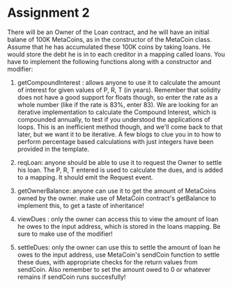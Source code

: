 # Assignment 2

There will be an Owner of the Loan contract, and he will have an initial balane of 100K MetaCoins, as in the constructor of the MetaCoin class. Assume that he has accumulated these 100K coins by taking loans. He would store the debt he is in to each creditor in a mapping called loans. You have to implement the following functions along with a constructor and modifier:


1. getCompoundInterest : allows anyone to use it to calculate the amount of interest for given values of P, R, T (in years). Remember that solidity does not have a good support for floats though, so enter the rate as a whole number (like if the rate is 83%, enter 83). We are looking for an iterative implementation to calculate the Compound Interest, which is compounded annually, to test if you understood the applications of loops. This is an inefficient method though, and we'll come back to that later, but we want it to be iterative. A few blogs to clue you in to how to perform percentage based calculations with just integers have been provided in the template.


2. reqLoan: anyone should be able to use it to request the Owner to settle his loan. The P, R, T entered is used to calculate the dues, and is added to a mapping. It should emit the Request event.


3. getOwnerBalance: anyone can use it to get the amount of MetaCoins owned by the owner. make use of MetaCoin contract's getBalance to implement this, to get a taste of inheritance!


4. viewDues : only the owner can access this to view the amount of loan he owes to the input address, which is stored in the loans mapping. Be sure to make use of the modifier!


5. settleDues: only the owner can use this to settle the amount of loan he owes to the input address, use MetaCoin's sendCoin function to settle these dues, with appropriate checks for the return values from sendCoin. Also remember to set the amount owed to 0 or whatever remains if sendCoin runs succesfully!
